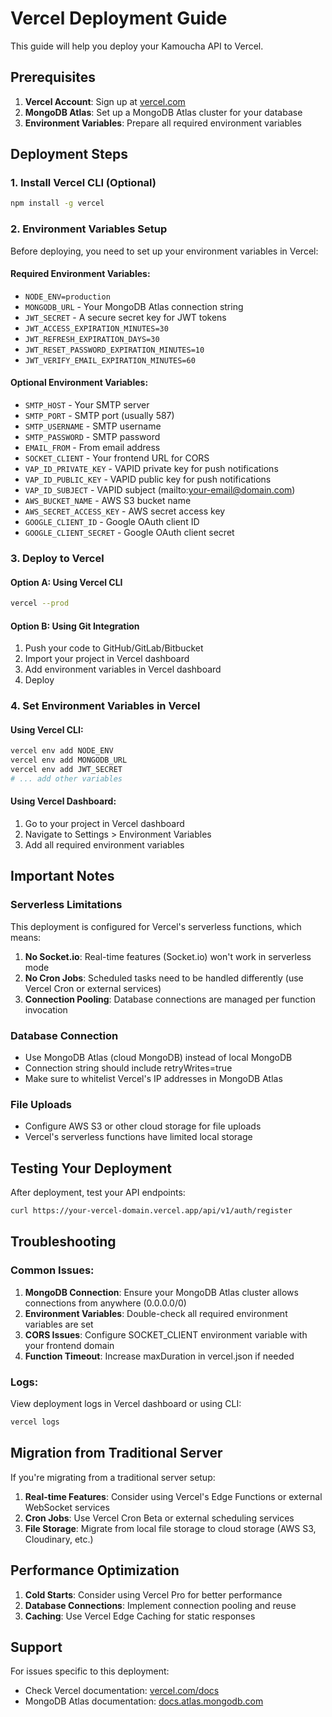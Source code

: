 # Vercel Deployment Guide

This guide will help you deploy your Kamoucha API to Vercel.

## Prerequisites

1. **Vercel Account**: Sign up at [vercel.com](https://vercel.com)
2. **MongoDB Atlas**: Set up a MongoDB Atlas cluster for your database
3. **Environment Variables**: Prepare all required environment variables

## Deployment Steps

### 1. Install Vercel CLI (Optional)

```bash
npm install -g vercel
```

### 2. Environment Variables Setup

Before deploying, you need to set up your environment variables in Vercel:

#### Required Environment Variables:

- `NODE_ENV=production`
- `MONGODB_URL` - Your MongoDB Atlas connection string
- `JWT_SECRET` - A secure secret key for JWT tokens
- `JWT_ACCESS_EXPIRATION_MINUTES=30`
- `JWT_REFRESH_EXPIRATION_DAYS=30`
- `JWT_RESET_PASSWORD_EXPIRATION_MINUTES=10`
- `JWT_VERIFY_EMAIL_EXPIRATION_MINUTES=60`

#### Optional Environment Variables:

- `SMTP_HOST` - Your SMTP server
- `SMTP_PORT` - SMTP port (usually 587)
- `SMTP_USERNAME` - SMTP username
- `SMTP_PASSWORD` - SMTP password
- `EMAIL_FROM` - From email address
- `SOCKET_CLIENT` - Your frontend URL for CORS
- `VAP_ID_PRIVATE_KEY` - VAPID private key for push notifications
- `VAP_ID_PUBLIC_KEY` - VAPID public key for push notifications
- `VAP_ID_SUBJECT` - VAPID subject (mailto:your-email@domain.com)
- `AWS_BUCKET_NAME` - AWS S3 bucket name
- `AWS_SECRET_ACCESS_KEY` - AWS secret access key
- `GOOGLE_CLIENT_ID` - Google OAuth client ID
- `GOOGLE_CLIENT_SECRET` - Google OAuth client secret

### 3. Deploy to Vercel

#### Option A: Using Vercel CLI

```bash
vercel --prod
```

#### Option B: Using Git Integration

1. Push your code to GitHub/GitLab/Bitbucket
2. Import your project in Vercel dashboard
3. Add environment variables in Vercel dashboard
4. Deploy

### 4. Set Environment Variables in Vercel

#### Using Vercel CLI:

```bash
vercel env add NODE_ENV
vercel env add MONGODB_URL
vercel env add JWT_SECRET
# ... add other variables
```

#### Using Vercel Dashboard:

1. Go to your project in Vercel dashboard
2. Navigate to Settings > Environment Variables
3. Add all required environment variables

## Important Notes

### Serverless Limitations

This deployment is configured for Vercel's serverless functions, which means:

1. **No Socket.io**: Real-time features (Socket.io) won't work in serverless mode
2. **No Cron Jobs**: Scheduled tasks need to be handled differently (use Vercel Cron or external services)
3. **Connection Pooling**: Database connections are managed per function invocation

### Database Connection

- Use MongoDB Atlas (cloud MongoDB) instead of local MongoDB
- Connection string should include retryWrites=true
- Make sure to whitelist Vercel's IP addresses in MongoDB Atlas

### File Uploads

- Configure AWS S3 or other cloud storage for file uploads
- Vercel's serverless functions have limited local storage

## Testing Your Deployment

After deployment, test your API endpoints:

```bash
curl https://your-vercel-domain.vercel.app/api/v1/auth/register
```

## Troubleshooting

### Common Issues:

1. **MongoDB Connection**: Ensure your MongoDB Atlas cluster allows connections from anywhere (0.0.0.0/0)
2. **Environment Variables**: Double-check all required environment variables are set
3. **CORS Issues**: Configure SOCKET_CLIENT environment variable with your frontend domain
4. **Function Timeout**: Increase maxDuration in vercel.json if needed

### Logs:

View deployment logs in Vercel dashboard or using CLI:

```bash
vercel logs
```

## Migration from Traditional Server

If you're migrating from a traditional server setup:

1. **Real-time Features**: Consider using Vercel's Edge Functions or external WebSocket services
2. **Cron Jobs**: Use Vercel Cron Beta or external scheduling services
3. **File Storage**: Migrate from local file storage to cloud storage (AWS S3, Cloudinary, etc.)

## Performance Optimization

1. **Cold Starts**: Consider using Vercel Pro for better performance
2. **Database Connections**: Implement connection pooling and reuse
3. **Caching**: Use Vercel Edge Caching for static responses

## Support

For issues specific to this deployment:
- Check Vercel documentation: [vercel.com/docs](https://vercel.com/docs)
- MongoDB Atlas documentation: [docs.atlas.mongodb.com](https://docs.atlas.mongodb.com)
